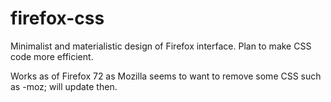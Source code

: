 # firefox-css
Minimalist and materialistic design of Firefox interface.
Plan to make CSS code more efficient.

Works as of Firefox 72 as Mozilla seems to want to remove some CSS such as -moz; will update then. 
